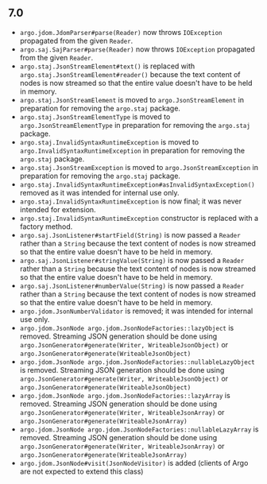 ## 7.0

- `argo.jdom.JdomParser#parse(Reader)` now throws `IOException` propagated from the given `Reader`.
- `argo.saj.SajParser#parse(Reader)` now throws `IOException` propagated from the given `Reader`.
- `argo.staj.JsonStreamElement#text()` is replaced with `argo.staj.JsonStreamElement#reader()` because the text content of nodes is now streamed so that the entire value doesn't have to be held in memory.
- `argo.staj.JsonStreamElement` is moved to `argo.JsonStreamElement` in preparation for removing the `argo.staj` package.
- `argo.staj.JsonStreamElementType` is moved to `argo.JsonStreamElementType` in preparation for removing the `argo.staj` package.
- `argo.staj.InvalidSyntaxRuntimeException` is moved to `argo.InvalidSyntaxRuntimeException` in preparation for removing the `argo.staj` package.
- `argo.staj.JsonStreamException` is moved to `argo.JsonStreamException` in preparation for removing the `argo.staj` package.
- `argo.staj.InvalidSyntaxRuntimeException#asInvalidSyntaxException()` removed as it was intended for internal use only.
- `argo.staj.InvalidSyntaxRuntimeException` is now final; it was never intended for extension.
- `argo.staj.InvalidSyntaxRuntimeException` constructor is replaced with a factory method.
- `argo.saj.JsonListener#startField(String)` is now passed a `Reader` rather than a `String` because the text content of nodes is now streamed so that the entire value doesn't have to be held in memory.
- `argo.saj.JsonListener#stringValue(String)` is now passed a `Reader` rather than a `String` because the text content of nodes is now streamed so that the entire value doesn't have to be held in memory.
- `argo.saj.JsonListener#numberValue(String)` is now passed a `Reader` rather than a `String` because the text content of nodes is now streamed so that the entire value doesn't have to be held in memory.
- `argo.jdom.JsonNumberValidator` is removed; it was intended for internal use only.
- `argo.jdom.JsonNode argo.jdom.JsonNodeFactories::lazyObject` is removed.  Streaming JSON generation should be done using `argo.JsonGenerator#generate(Writer, WriteableJsonObject)` or `argo.JsonGenerator#generate(WriteableJsonObject)`
- `argo.jdom.JsonNode argo.jdom.JsonNodeFactories::nullableLazyObject` is removed.  Streaming JSON generation should be done using `argo.JsonGenerator#generate(Writer, WriteableJsonObject)` or `argo.JsonGenerator#generate(WriteableJsonObject)`
- `argo.jdom.JsonNode argo.jdom.JsonNodeFactories::lazyArray` is removed.  Streaming JSON generation should be done using `argo.JsonGenerator#generate(Writer, WriteableJsonArray)` or `argo.JsonGenerator#generate(WriteableJsonArray)`
- `argo.jdom.JsonNode argo.jdom.JsonNodeFactories::nullableLazyArray` is removed.  Streaming JSON generation should be done using `argo.JsonGenerator#generate(Writer, WriteableJsonArray)` or `argo.JsonGenerator#generate(WriteableJsonArray)`
- `argo.jdom.JsonNode#visit(JsonNodeVisitor)` is added (clients of Argo are not expected to extend this class)